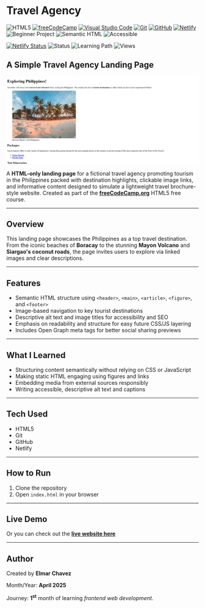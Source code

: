 # Travel Agency

![HTML5](https://img.shields.io/badge/HTML5-E34F26?style=for-the-badge&logo=html5&logoColor=white)
[![freeCodeCamp](https://img.shields.io/badge/freeCodeCamp-27273D?style=for-the-badge&logo=freecodecamp&logoColor=white)](https://www.freecodecamp.org/)
[![Visual Studio Code](https://img.shields.io/badge/VS%20Code-007ACC?style=for-the-badge&logo=visual-studio-code&logoColor=white)](https://code.visualstudio.com/)
[![Git](https://img.shields.io/badge/Git-F05032?style=for-the-badge&logo=git&logoColor=white)](https://git-scm.com/)
[![GitHub](https://img.shields.io/badge/GitHub-181717?style=for-the-badge&logo=github&logoColor=white)](https://github.com/)
[![Netlify](https://img.shields.io/badge/Netlify-00C7B7?style=for-the-badge&logo=netlify&logoColor=white)](https://www.netlify.com/)
![Beginner Project](https://img.shields.io/badge/Beginner%20Project-25D366?style=for-the-badge)
![Semantic HTML](https://img.shields.io/badge/Semantic%20HTML-ff9800?style=for-the-badge)
![Accessible](https://img.shields.io/badge/Accessibility-A11Y-0052cc?style=for-the-badge)

[![Netlify Status](https://api.netlify.com/api/v1/badges/701bb8c9-1250-4605-b732-bb41ea086c9d/deploy-status)](https://travel-agency-page-fcc-jiro.netlify.app/)
![Status](https://img.shields.io/badge/status-complete-brightgreen)
![Learning Path](https://img.shields.io/badge/learning%20path-month%201-blue)
![Views](https://visitor-badge.laobi.icu/badge?page_id=CodingWithJiro.freecodecamp-html-travel-agency-page&left_text=repo%20views)

## A Simple Travel Agency Landing Page

![Screenshot of the project](./screenshot.png)

A **HTML-only landing page** for a fictional travel agency promoting tourism in the Philippines packed with destination highlights, clickable image links, and informative content designed to simulate a lightweight travel brochure-style website. Created as part of the **[freeCodeCamp.org](https://www.freecodecamp.org/learn/full-stack-developer/)** HTML5 free course.

---

## Overview

This landing page showcases the Philippines as a top travel destination. From the iconic beaches of **Boracay** to the stunning **Mayon Volcano** and **Siargao's coconut roads**, the page invites users to explore via linked images and clear descriptions.

---

## Features

- Semantic HTML structure using `<header>`, `<main>`, `<article>`, `<figure>`, and `<footer>`
- Image-based navigation to key tourist destinations
- Descriptive alt text and image titles for accessibility and SEO
- Emphasis on readability and structure for easy future CSS/JS layering
- Includes Open Graph meta tags for better social sharing previews

---

## What I Learned

- Structuring content semantically without relying on CSS or JavaScript
- Making static HTML engaging using figures and links
- Embedding media from external sources responsibly
- Writing accessible, descriptive alt text and captions

---

## Tech Used

- HTML5
- Git
- GitHub
- Netlify

---

## How to Run

1. Clone the repository
2. Open `index.html` in your browser

---

## Live Demo

Or you can check out the **[live website here](https://travel-agency-page-fcc-jiro.netlify.app/)**

---

## Author

Created by **Elmar Chavez**

Month/Year: **April 2025**

Journey: **1<sup>st</sup>** month of learning _frontend web development_.
